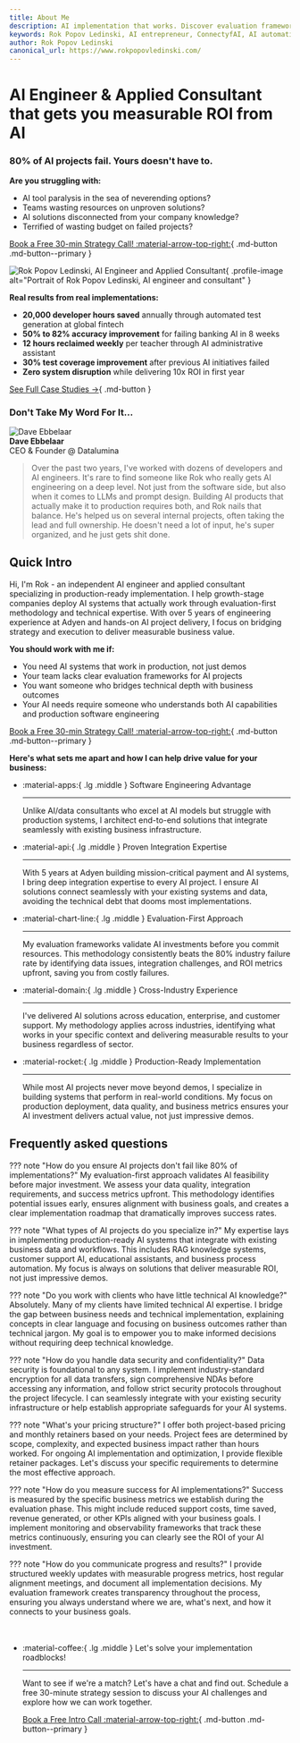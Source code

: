 ```yaml
---
title: About Me
description: AI implementation that works. Discover evaluation frameworks, production deployment, and integrating AI solutions with Rok that deliver real business value.
keywords: Rok Popov Ledinski, AI entrepreneur, ConnectyfAI, AI automations, AI Agents, GenAI
author: Rok Popov Ledinski
canonical_url: https://www.rokpopovledinski.com/
---
```


<script type="application/ld+json">
{
  "@context": "https://schema.org",
  "@type": "Person",
  "name": "Rok Popov Ledinski",
  "url": "https://www.rokpopovledinski.com/",
  "image": "https://avatars.githubusercontent.com/u/59090063?v=4",
  "sameAs": [
    "https://www.linkedin.com/in/rok-popov-ledinski/",
    "https://github.com/rokpopov"
  ],
  "jobTitle": "Applied AI Engineer and Consultant",
  "worksFor": {
    "@type": "Organization",
    "name": "ConnectyfAI",
    "url": "https://www.connecyfai.com/"
  },
}
</script>

<div class="hero-section grid-container" markdown>

<div class="text-intro-grid" markdown>

# AI Engineer & Applied Consultant that gets you measurable ROI from AI

### 80% of AI projects fail. Yours doesn't have to.

**Are you struggling with:**

- AI tool paralysis in the sea of neverending options?
- Teams wasting resources on unproven solutions?
- AI solutions disconnected from your company knowledge?
- Terrified of wasting budget on failed projects?

[Book a Free 30-min Strategy Call! :material-arrow-top-right:](https://cal.com/rok-popov-ledinski/free-consultation){ .md-button .md-button--primary }

</div>

<div class="profile-image-grid" markdown>

![Rok Popov Ledinski, AI Engineer and Applied Consultant](assets/rok_popov_ledinski_avatar.png){ .profile-image alt="Portrait of Rok Popov Ledinski, AI engineer and consultant" }

</div>

</div>

**Real results from real implementations:**

- **20,000 developer hours saved** annually through automated test generation at global fintech
- **50% to 82% accuracy improvement** for failing banking AI in 8 weeks  
- **12 hours reclaimed weekly** per teacher through AI administrative assistant
- **30% test coverage improvement** after previous AI initiatives failed
- **Zero system disruption** while delivering 10x ROI in first year

[See Full Case Studies →](portfolio/index.md){ .md-button }

<h3>Don't Take My Word For It…</h3>
<section class="testimonial-section">
  <div class="section-content">
    <div class="testimonial-card">
      <div class="testimonial-author">
        <div class="testimonial-card-left">
          <img src="assets/daveebbelaar.jpg" alt="Dave Ebbelaar" class="testimonial-photo">
          <div class="testimonial-info">
            <strong>Dave Ebbelaar</strong><br>
            CEO & Founder @ Datalumina
          </div>
        </div>
        <div class="testimonial-card-right">
          <div class="testimonial-content">
            <blockquote>
              Over the past two years, I've worked with dozens of developers and AI engineers. It's rare to find someone like Rok who really gets AI engineering on a deep level. Not just from the software side, but also when it comes to LLMs and prompt design. Building AI products that actually make it to production requires both, and Rok nails that balance. He's helped us on several internal projects, often taking the lead and full ownership. He doesn't need a lot of input, he's super organized, and he just gets shit done.
            </blockquote>
          </div>
        </div>
      </div>
    </div>
  </div>
</section>

## Quick Intro

Hi, I'm Rok - an independent AI engineer and applied consultant specializing in production-ready implementation. I help growth-stage companies deploy AI systems that actually work through evaluation-first methodology and technical expertise. With over 5 years of engineering experience at Adyen and hands-on AI project delivery, I focus on bridging strategy and execution to deliver measurable business value.

**You should work with me if:**

- You need AI systems that work in production, not just demos
- Your team lacks clear evaluation frameworks for AI projects
- You want someone who bridges technical depth with business outcomes
- Your AI needs require someone who understands both AI capabilities and production software engineering

[Book a Free 30-min Strategy Call! :material-arrow-top-right:](https://cal.com/rok-popov-ledinski/free-consultation){ .md-button .md-button--primary }

**Here's what sets me apart and how I can help drive value for your business:**

<div class="grid cards" markdown>

-   :material-apps:{ .lg .middle } Software Engineering Advantage

    ---

    Unlike AI/data consultants who excel at AI models but struggle with production systems, I architect end-to-end solutions that integrate seamlessly with existing business infrastructure.

-   :material-api:{ .lg .middle } Proven Integration Expertise

    ---

    With 5 years at Adyen building mission-critical payment and AI systems, I bring deep integration expertise to every AI project. I ensure AI solutions connect seamlessly with your existing systems and data, avoiding the technical debt that dooms most implementations.

-   :material-chart-line:{ .lg .middle } Evaluation-First Approach

    ---

    My evaluation frameworks validate AI investments before you commit resources. This methodology consistently beats the 80% industry failure rate by identifying data issues, integration challenges, and ROI metrics upfront, saving you from costly failures.

-   :material-domain:{ .lg .middle } Cross-Industry Experience

    ---

    I've delivered AI solutions across education, enterprise, and customer support. My methodology applies across industries, identifying what works in your specific context and delivering measurable results to your business regardless of sector.

-   :material-rocket:{ .lg .middle } Production-Ready Implementation

    ---

    While most AI projects never move beyond demos, I specialize in building systems that perform in real-world conditions. My focus on production deployment, data quality, and business metrics ensures your AI investment delivers actual value, not just impressive demos.

</div>

<!-- ## What my past clients say about my work

<div class="grid cards testimonials" markdown>

-   :material-format-quote-open:{ .lg .middle } Dave Ebbelaar
    
    Founder at Datalumina

    ---

    "Working with many freelancers, we rarely experienced such rapid and comprehensive execution. Rok doesn't just complete tasks — he proactively identifies issues, educates our team, and delivers solutions that actually solve business problems. He understands AI deeply and translates it into practical value for our company."

-   :material-format-quote-open:{ .lg .middle } Ran Bytton
    
    Founder at Natura Life Science

    ---

    "After working with countless developers, Rok stands out as a true all-rounder. He instantly evaluates whether AI is needed or if simpler solutions will work, communicates with exceptional clarity, and integrates seamlessly across our organization. What's most impressive is his business-first mindset - every implementation delivers actual value, on time, every time."

-   :material-format-quote-open:{ .lg .middle } Johannes Bittag
    
    Founder at Brandcouture

    ---

    "Rok transformed our product's development, taking us from concept to production in just three months. He seamlessly implemented enhanced AI capabilities, built our payment integration, and delivered across the entire stack with remarkable speed and precision. Finding an engineer who understands both AI systems and business operations at such a high level of quality was game-changing for our timeline and market entry."

</div> -->

## Frequently asked questions

??? note "How do you ensure AI projects don't fail like 80% of implementations?"
    My evaluation-first approach validates AI feasibility before major investment. We assess your data quality, integration requirements, and success metrics upfront. This methodology identifies potential issues early, ensures alignment with business goals, and creates a clear implementation roadmap that dramatically improves success rates.

??? note "What types of AI projects do you specialize in?"
    My expertise lays in implementing production-ready AI systems that integrate with existing business data and workflows. This includes RAG knowledge systems, customer support AI, educational assistants, and business process automation. My focus is always on solutions that deliver measurable ROI, not just impressive demos.

??? note "Do you work with clients who have little technical AI knowledge?"
    Absolutely. Many of my clients have limited technical AI expertise. I bridge the gap between business needs and technical implementation, explaining concepts in clear language and focusing on business outcomes rather than technical jargon. My goal is to empower you to make informed decisions without requiring deep technical knowledge.

??? note "How do you handle data security and confidentiality?"
    Data security is foundational to any system. I implement industry-standard encryption for all data transfers, sign comprehensive NDAs before accessing any information, and follow strict security protocols throughout the project lifecycle. I can seamlessly integrate with your existing security infrastructure or help establish appropriate safeguards for your AI systems.

??? note "What's your pricing structure?"
    I offer both project-based pricing and monthly retainers based on your needs. Project fees are determined by scope, complexity, and expected business impact rather than hours worked. For ongoing AI implementation and optimization, I provide flexible retainer packages. Let's discuss your specific requirements to determine the most effective approach.

??? note "How do you measure success for AI implementations?"
    Success is measured by the specific business metrics we establish during the evaluation phase. This might include reduced support costs, time saved, revenue generated, or other KPIs aligned with your business goals. I implement monitoring and observability frameworks that track these metrics continuously, ensuring you can clearly see the ROI of your AI investment.

??? note "How do you communicate progress and results?"
    I provide structured weekly updates with measurable progress metrics, host regular alignment meetings, and document all implementation decisions. My evaluation framework creates transparency throughout the process, ensuring you always understand where we are, what's next, and how it connects to your business goals.


<div class="grid cards" style="margin-top: 3rem" markdown>

-   :material-coffee:{ .lg .middle } Let's solve your implementation roadblocks!

    ---
    
    Want to see if we're a match? Let's have a chat and find out. Schedule a free 30-minute strategy session to discuss your AI challenges and explore how we can work together.

    [Book a Free Intro Call :material-arrow-top-right:](https://cal.com/rok-popov-ledinski/free-consultation){ .md-button .md-button--primary }

</div>